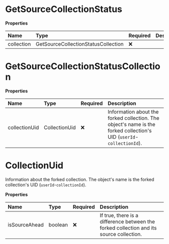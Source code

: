 # GetSourceCollectionStatus

**Properties**

| Name       | Type                                | Required | Description |
| :--------- | :---------------------------------- | :------- | :---------- |
| collection | GetSourceCollectionStatusCollection | ❌       |             |

# GetSourceCollectionStatusCollection

**Properties**

| Name          | Type          | Required | Description                                                                                                          |
| :------------ | :------------ | :------- | :------------------------------------------------------------------------------------------------------------------- |
| collectionUid | CollectionUid | ❌       | Information about the forked collection. The object's name is the forked collection's UID (`userId`-`collectionId`). |

# CollectionUid

Information about the forked collection. The object's name is the forked collection's UID (`userId`-`collectionId`).

**Properties**

| Name          | Type    | Required | Description                                                                             |
| :------------ | :------ | :------- | :-------------------------------------------------------------------------------------- |
| isSourceAhead | boolean | ❌       | If true, there is a difference between the forked collection and its source collection. |

<!-- This file was generated by liblab | https://liblab.com/ -->
